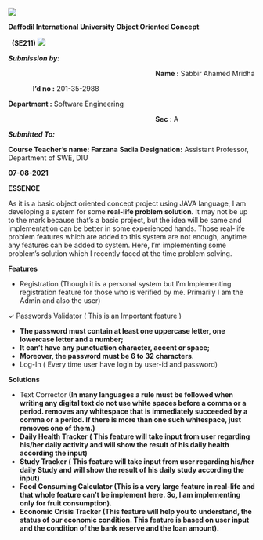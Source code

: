﻿![](Aspose.Words.40ad7b41-5165-42a5-a0dc-853796dfd8c8.001.png)

**Daffodil International University Object Oriented Concept** 

` `**(SE211) ![](Aspose.Words.40ad7b41-5165-42a5-a0dc-853796dfd8c8.002.png)**

***Submission by:*** 

`                                          `**Name :** Sabbir Ahamed Mridha 

`       `**I’d no :** 201-35-2988 

**Department        :**  Software Engineering 

`                                          `**Sec**                   :  A 

***Submitted  To:*** 

**Course Teacher’s name: Farzana Sadia**              **Designation:** Assistant Professor, Department of SWE, DIU 

**07-08-2021** 

**ESSENCE** 

As it is a basic object oriented concept project using JAVA language, I am developing a system for some **real-life problem solution**. It may not be up to the mark because that’s a basic project, but the idea will be same and implementation can be better in some experienced hands. Those real-life problem features which are added to this system are not enough, anytime any features can be added to system. Here, I’m implementing some problem’s solution which I recently faced at the time problem solving.  

**Features**  

- Registration (Though it is a personal system but I’m Implementing registration feature for those who is verified by me. Primarily I am the Admin and also the user) 

✓  Passwords Validator ( This is an Important feature ) 

- **The password must contain at least one uppercase letter, one lowercase letter and a number;** 
- **It can’t have any punctuation character, accent or space;** 
- **Moreover, the password must be 6 to 32 characters**. 
- Log-In (  Every time user have login by user-id and password) 

**Solutions** 

- Text  Corrector  **(In  many  languages  a  rule  must  be  followed  when writing any digital text do not use white spaces before a comma or a period. removes any whitespace that is immediately succeeded by a comma or a period. If there is more than one such whitespace, just removes one of them.)**
- **Daily Health Tracker** **( This feature will take input from user regarding his/her daily activity and will show the result of his daily health according the input)** 
- **Study Tracker ( This feature will take input from user regarding his/her daily Study and will show the result of his daily study according the input)** 
- **Food Consuming Calculator (This is a very large feature in real-life and  that  whole  feature  can’t  be  implement  here.  So,  I  am implementing only for fruit consumption).**  
- **Economic Crisis Tracker (This feature will help you to understand, the status of our economic condition. This feature is based on user input and the condition of the bank reserve and the loan amount).**  
